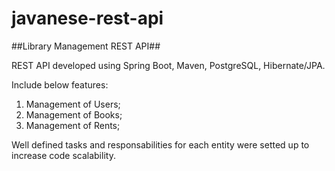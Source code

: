 # javanese-rest-api
##Library Management REST API##

REST API developed using Spring Boot, Maven, PostgreSQL, Hibernate/JPA.

Include below features:

1. Management of Users;
2. Management of Books;
3. Management of Rents;

Well defined tasks and responsabilities for each entity were setted up to increase code scalability.
